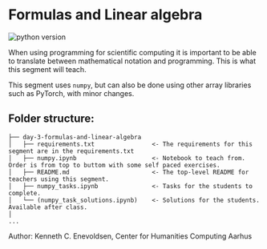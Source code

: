 # Formulas and Linear algebra

![python version](https://img.shields.io/badge/Python-%3E=3.7-blue)


When using programming for scientific computing it is important to be able to translate
between mathematical notation and programming. This is what this segment will teach.

This segment uses `numpy`, but can also be done using other array libraries such as
PyTorch, with minor changes.

## Folder structure:

```
├── day-3-formulas-and-linear-algebra
│   ├── requirements.txt                <- The requirements for this segment are in the requirements.txt
│   ├── numpy.ipynb                     <- Notebook to teach from. Order is from top to buttom with some self paced exercises.
│   ├── README.md                       <- The top-level README for teachers using this segment.
│   ├── numpy_tasks.ipynb               <- Tasks for the students to complete.
│   └── (numpy_task_solutions.ipynb)    <- Solutions for the students. Available after class.
│
...
```

Author:
    Kenneth C. Enevoldsen, Center for Humanities Computing Aarhus